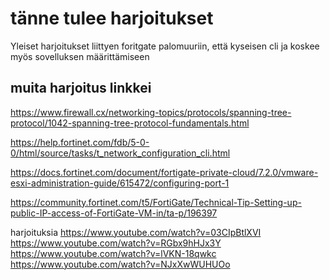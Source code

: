 # tänne tulee harjoitukset
Yleiset harjoitukset liittyen foritgate palomuuriin, että kyseisen cli ja koskee myös sovelluksen määrittämiseen

## muita harjoitus linkkei

https://www.firewall.cx/networking-topics/protocols/spanning-tree-protocol/1042-spanning-tree-protocol-fundamentals.html

https://help.fortinet.com/fdb/5-0-0/html/source/tasks/t_network_configuration_cli.html

https://docs.fortinet.com/document/fortigate-private-cloud/7.2.0/vmware-esxi-administration-guide/615472/configuring-port-1

https://community.fortinet.com/t5/FortiGate/Technical-Tip-Setting-up-public-IP-access-of-FortiGate-VM-in/ta-p/196397

harjoituksia
https://www.youtube.com/watch?v=03CIpBtlXVI
https://www.youtube.com/watch?v=RGbx9hHJx3Y
https://www.youtube.com/watch?v=lVKN-18qwkc
https://www.youtube.com/watch?v=NJxXwWUHUOo
